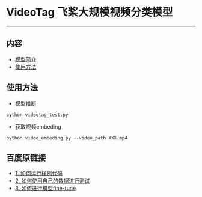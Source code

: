# VideoTag 飞桨大规模视频分类模型

---
## 内容

- [模型简介](#模型简介)
- [使用方法](#使用方法)

## 使用方法
- 模型推断
```
python videotag_test.py
```

- 获取视频embeding
```
python video_embeding.py --video_path XXX.mp4
```

## 百度原链接
- [1. 如何运行样例代码](./Run.md)
- [2. 如何使用自己的数据进行测试](./Test.md)
- [3. 如何进行模型fine-tune](./FineTune.md)